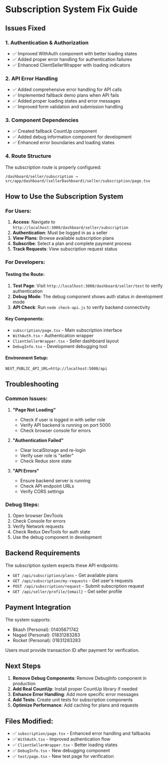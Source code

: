 # Subscription System Fix Guide

## Issues Fixed

### 1. **Authentication & Authorization**
- ✅ Improved WithAuth component with better loading states
- ✅ Added proper error handling for authentication failures
- ✅ Enhanced ClientSellerWrapper with loading indicators

### 2. **API Error Handling**
- ✅ Added comprehensive error handling for API calls
- ✅ Implemented fallback demo plans when API fails
- ✅ Added proper loading states and error messages
- ✅ Improved form validation and submission handling

### 3. **Component Dependencies**
- ✅ Created fallback CountUp component
- ✅ Added debug information component for development
- ✅ Enhanced error boundaries and loading states

### 4. **Route Structure**
The subscription route is properly configured:
```
/dashboard/seller/subscription → src/app/dashboard/(sellerDashboard)/seller/subscription/page.tsx
```

## How to Use the Subscription System

### For Users:
1. **Access**: Navigate to `http://localhost:3000/dashboard/seller/subscription`
2. **Authentication**: Must be logged in as a seller
3. **View Plans**: Browse available subscription plans
4. **Subscribe**: Select a plan and complete payment process
5. **Track Requests**: View subscription request status

### For Developers:

#### Testing the Route:
1. **Test Page**: Visit `http://localhost:3000/dashboard/seller/test` to verify authentication
2. **Debug Mode**: The debug component shows auth status in development mode
3. **API Check**: Run `node check-api.js` to verify backend connectivity

#### Key Components:
- `subscription/page.tsx` - Main subscription interface
- `WithAuth.tsx` - Authentication wrapper
- `ClientSellerWrapper.tsx` - Seller dashboard layout
- `DebugInfo.tsx` - Development debugging tool

#### Environment Setup:
```env
NEXT_PUBLIC_API_URL=http://localhost:5000/api
```

## Troubleshooting

### Common Issues:

1. **"Page Not Loading"**
   - Check if user is logged in with seller role
   - Verify API backend is running on port 5000
   - Check browser console for errors

2. **"Authentication Failed"**
   - Clear localStorage and re-login
   - Verify user role is "seller"
   - Check Redux store state

3. **"API Errors"**
   - Ensure backend server is running
   - Check API endpoint URLs
   - Verify CORS settings

### Debug Steps:
1. Open browser DevTools
2. Check Console for errors
3. Verify Network requests
4. Check Redux DevTools for auth state
5. Use the debug component in development

## Backend Requirements

The subscription system expects these API endpoints:
- `GET /api/subscription/plans` - Get available plans
- `GET /api/subscription/my-requests` - Get user's requests
- `POST /api/subscription/request` - Submit subscription request
- `GET /api/seller/profile/{email}` - Get seller profile

## Payment Integration

The system supports:
- Bkash (Personal): 01405671742
- Nagad (Personal): 01831283283  
- Rocket (Personal): 01831283283

Users must provide transaction ID after payment for verification.

## Next Steps

1. **Remove Debug Components**: Remove DebugInfo component in production
2. **Add Real CountUp**: Install proper CountUp library if needed
3. **Enhance Error Handling**: Add more specific error messages
4. **Add Tests**: Create unit tests for subscription components
5. **Optimize Performance**: Add caching for plans and requests

## Files Modified:
- ✅ `subscription/page.tsx` - Enhanced error handling and fallbacks
- ✅ `WithAuth.tsx` - Improved authentication flow
- ✅ `ClientSellerWrapper.tsx` - Better loading states
- ✅ `DebugInfo.tsx` - New debugging component
- ✅ `test/page.tsx` - New test page for verification